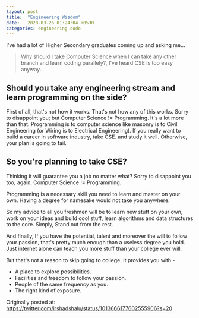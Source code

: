 ```yaml
---
layout: post
title:  "Engineering Wisdom"
date:   2020-03-26 01:24:04 +0530
categories: engineering code
---
```


I've had a lot of Higher Secondary graduates coming up and asking me... 

> Why should I take Computer Science when I can take any other branch and learn coding parallely?, I've heard CSE is too easy anyway.

## Should you take any engineering stream and learn programming on the side?

First of all, that's not how it works. That's not how any of this works. Sorry to disappoint you; but Computer Science != Programming. It's a lot more than that. Programming is to computer science like masonry is to Civil Engineering (or Wiring is to Electrical Engineering). If you really want to build a career in software industry, take CSE. and study it well. Otherwise, your plan is going to fail.


## So you're planning to take CSE?

Thinking it will guarantee you a job no matter what? 
Sorry to disappoint you too; again, Computer Science != Programming. 

Programming is a necessary skill you need to learn and master on your own. Having a degree for namesake would not take you anywhere. 

So my advice to all you freshmen will be to learn new stuff on your own, work on your ideas and build cool stuff, learn algorithms and data structures to the core. Simply, Stand out from the rest.

And finally, If you have the potential, talent and moreover the will to follow your passion, that's pretty much enough than a useless degree you hold. Just internet alone can teach you more stuff than your college ever will.


But that's not a reason to skip going to college. It provides you with -

* A place to explore possibilities. 
* Facilities and freedom to follow your passion.
* People of the same frequency as you.
* The right kind of exposure.


Originally posted at: https://twitter.com/irshadshalu/status/1013666177602555906?s=20
